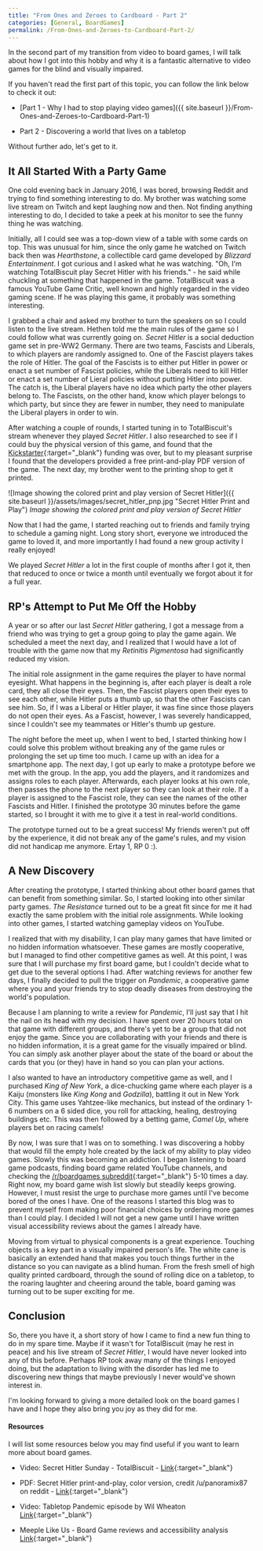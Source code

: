 ```yaml
---
title: "From Ones and Zeroes to Cardboard - Part 2"
categories: [General, BoardGames]
permalink: /From-Ones-and-Zeroes-to-Cardboard-Part-2/
---
```

In the second part of my transition from video to board games, I will talk about how I got into this hobby and why it is a fantastic alternative to video games for the blind and visually impaired.

If you haven't read the first part of this topic, you can follow the link below to check it out:

- [Part 1 - Why I had to stop playing video games]({{ site.baseurl }}/From-Ones-and-Zeroes-to-Cardboard-Part-1)

- Part 2 - Discovering a world that lives on a tabletop

Without further ado, let's get to it.

## It All Started With a Party Game

One cold evening back in January 2016, I was bored, browsing Reddit and trying to find something interesting to do. My brother was watching some live stream on Twitch and kept laughing now and then. Not finding anything interesting to do, I decided to take a peek at his monitor to see the funny thing he was watching.

Initially, all I could see was a top-down view of a table with some cards on top. This was unusual for him, since the only game he watched on Twitch back then was _Hearthstone_, a collectible card game developed by _Blizzard Entertainment_. I got curious and I asked what he was watching. "Oh, I'm watching TotalBiscuit play Secret Hitler with his friends." - he said while chuckling at something that happened in the game. TotalBiscuit was a famous YouTube Game Critic, well known and highly regarded in the video gaming scene. If he was playing this game, it probably was something interesting. 

I grabbed a chair and asked my brother to turn the speakers on so I could listen to the live stream. Hethen told me the main rules of the game so I could follow what was currently going on. _Secret Hitler_ is a social deduction game set in pre-WW2 Germany. There are two teams, Fascists and Liberals, to which players are randomly assigned to. One of the Fascist players takes the role of Hitler. The goal of the Fascists is to either put Hitler in power or enact a set number of Fascist policies, while the Liberals need to kill Hitler or enact a set number of Lieral policies without putting Hitler into power. The catch is, the Liberal players have no idea which party the other players belong to. The Fascists, on the other hand, know which player belongs to which party, but since they are fewer in number, they need to manipulate the Liberal players in order to win.

After watching a couple of rounds, I started tuning in to TotalBiscuit's stream whenever they played _Secret Hitler_. I also researched to see if I could buy the physical version of this game, and found that the [Kickstarter](https://www.kickstarter.com/projects/maxtemkin/secret-hitler){:target="_blank"} funding was over, but to my pleasant surprise I found that the developers provided a free print-and-play PDF version of the game. The next day, my brother went to the printing shop to get it printed.

![Image showing the colored print and play version of Secret Hitler]({{ site.baseurl }}/assets/images/secret_hitler_pnp.jpg "Secret Hitler Print and Play")
_Image showing the colored print and play version of Secret Hitler_

Now that I had the game, I started reaching out to friends and family trying to schedule a gaming night. Long story short, everyone we introduced the game to loved it, and more importantly I had found a new group activity I really enjoyed!

We played _Secret Hitler_ a lot in the first couple of months after I got it, then that reduced to once or twice a month until eventually we forgot about it for a full year.

## RP's Attempt to Put Me Off the Hobby

A year or so after our last _Secret Hitler_ gathering, I got a message from a friend who was trying to get a group going to play the game again. We scheduled a meet the next day, and I realized that I would have a lot of trouble with the game now that my _Retinitis Pigmentosa_ had significantly reduced my vision. 

The initial role assignment in the game requires the player to have normal eyesight. What happens in the beginning is, after each player is dealt a role card, they all close their eyes. Then, the Fascist players open their eyes to see each other, while Hitler puts a thumb up, so that the other Fascists can see him. So, if I was a Liberal or Hitler player, it was fine since those players do not open their eyes. As a Fascist, however, I was severely handicapped, since I couldn't see my teammates or Hitler's thumb up gesture.

The night before the meet up, when I went to bed, I started thinking how I could solve this problem without breaking any of the game rules or prolonging the set up time too much. I came up with an idea for a smartphone app. The next day, I got up early to make a prototype before we met with the group. In the app, you add the players, and it randomizes and assigns roles to each player. Afterwards, each player looks at his own role, then passes the phone to the next player so they can look at their role. If a player is assigned to the Fascist role, they can see the names of the other Fascists and Hitler. I finished the prototype 30 minutes before the game started, so I brought it with me to give it a test in real-world conditions.

The prototype turned out to be a great success! My friends weren't put off by the experience, it did not break any of the game's rules, and my vision did not handicap me anymore. Ertay 1, RP 0 :).

## A New Discovery

After creating the prototype, I started thinking about other board games that can benefit from something similar. So, I started looking into other similar party games. _The Resistance_ turned out to be a great fit since for me it had exactly the same problem with the initial role assignments. While looking into other games, I started watching gameplay videos on YouTube. 

I realized that with my disability, I can play many games that have limited or no hidden information whatsoever. These games are mostly cooperative, but I managed to find other competitive games as well. At this point, I was sure that I will purchase my first board game, but I couldn't decide what to get due to the several options I had. After watching reviews for another few days, I finally decided to pull the trigger on _Pandemic_, a cooperative game where you and your friends try to stop deadly diseases from destroying the world's population. 

Because I am planning to write a review for _Pandemic_, I'll just say that I hit the nail on its head with my decision. I have spent over 20 hours total on that game with different groups, and there's yet to be a group that did not enjoy the game. Since you are collaborating with your friends and there is no hidden information, it is a great game for the visually impaired or blind. You can simply ask another player about the state of the board or about the cards that you (or they) have in hand so you can plan your actions.

I also wanted to have an introductory competitive game as well, and I purchased _King of New York_, a dice-chucking game where each player is a Kaiju (monsters like _King Kong_ and _Godzilla_), battling it out in New York City. This game uses Yahtzee-like mechanics, but instead of the ordinary 1-6 numbers on a 6 sided dice, you roll for attacking, healing, destroying buildings etc. This was then followed by a betting game, _Camel Up_, where players bet on racing camels!

By now, I was sure that I was on to something. I was discovering a hobby that would fill the empty hole created by the lack of my ability to play video games. Slowly this was becoming an addiction. I began listening to board game podcasts, finding board game related YouTube channels, and checking the [/r/boardgames subreddit](https://reddit.com/r/boardgames){:target="_blank"} 5-10 times a day. Right now, my board game wish list slowly but steadily keeps growing. However, I must resist the urge to purchase more games until I've become bored of the ones I have. One of the reasons I started this blog was to prevent myself from making poor financial choices by ordering more games than I could play. I decided I will not get a new game until I have written visual accessibility reviews about the games I already have. 

Moving from virtual to physical components is a great experience. Touching objects is a key part in a visually impaired person's life. The white cane is basically an extended hand that makes you touch things further in the distance so you can navigate as a blind human. From the fresh smell of high quality printed cardboard, through the sound of rolling dice on a tabletop, to the roaring laughter and cheering around the table, board gaming was turning out to be super exciting for me.

## Conclusion

So, there you have it, a short story of how I came to find a new fun thing to do in my spare time. Maybe if it wasn't for TotalBiscuit (may he rest in peace) and his live stream of _Secret Hitler_, I would have never looked into any of this before. Perhaps RP took away many of the things I enjoyed doing, but the adaptation to living with the disorder has led me to discovering new things that maybe previously I never would've shown interest in.

I'm looking forward to giving a more detailed look on the board games I have and I hope they also bring you joy as they did for me.

#### Resources

I will list some resources below you may find useful if you want to learn more about board games.

- Video: Secret Hitler Sunday - TotalBiscuit - [Link](https://www.youtube.com/watch?v=k69PbHoSWm4&list=PLe6giXxNj6JlwhA7JUZK8R96O8AYjFcAk){:target="_blank"}

- PDF: Secret Hitler print-and-play, color version, credit /u/panoramix87 on reddit - [Link](https://1drv.ms/b/s!As0NUJnxyVaqktUqxcXgO3g-HsqK8g){:target="_blank"}

- Video: Tabletop Pandemic episode by Wil Wheaton [Link](https://www.youtube.com/watch?v=ytK1zDPPDhw&t=6s){:target="_blank"}

- Meeple Like Us - Board Game reviews and accessibility analysis [Link](http://meeplelikeus.co.uk/){:target="_blank"}
